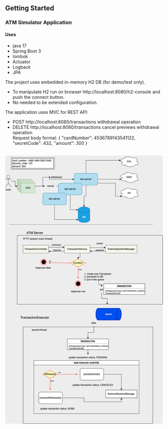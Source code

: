 ## Getting Started

### ATM Simulator Application
#### Uses
* java 17
* Spring Boot 3
* lombok
* Actuator
* Logback
* JPA

The project uses embedded in-memory H2 DB (for demo/test only).
* To manipulate H2 run on browser http://localhost:8080/h2-console and push the connect button.
* No needed to be extended configuration.

The application uses MVC for REST API:
* POST   http://localhost:8080/transactions withdrawal operation
* DELETE http://localhost:8080/transactions cancel previews withdrawal operation
  <br>Request body format:
  {
  "cardNumber": 4536789143541122,
  "secretCode": 432,
  "amount": 300
  }


<br>![Diagram](atm.png)

